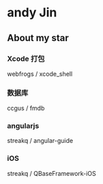 # andy Jin

## About my star

### Xcode 打包

webfrogs / xcode_shell

### 数据库

ccgus / fmdb

### angularjs

streakq / angular-guide

### iOS

streakq / QBaseFramework-iOS

### 